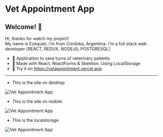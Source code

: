 # Vet Appointment App

## Welcome! 👋

Hi, thanks for watch my project!  
My name is Ezequiel, i'm from Córdoba, Argentina. I'm a full stack web developer [REACT, REDUX, NODEJS, POSTGRESQL]  


- 🚀 Application to save turns of veterinary patients
- 🚀 Made with React, ReactForms & Skeleton. Using LocalStorage
- 🚀 Try it on https://vetappointment.vercel.app



_____________________________________________

- This is the site on desktop

![Vet Appointment App](https://i.ibb.co/tZJSx3h/vetappointment.jpg)

- This is the site on mobile

![Vet Appointment App](https://i.ibb.co/3NdxXdg/vetappointment.jpg)


- This is the localstorage 

![Vet Appointment App](https://i.ibb.co/TvjVD4w/vetappointment.jpg)
